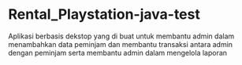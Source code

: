 # Rental_Playstation-java-test
Aplikasi berbasis dekstop yang di buat untuk membantu admin dalam menambahkan data peminjam dan membantu transaksi antara admin dengan peminjam serta membantu admin dalam mengelola laporan
